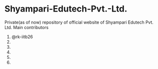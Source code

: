# Shyampari-Edutech-Pvt.-Ltd.
Private(as of now) repository of official website of Shyampari Edutech Pvt. Ltd. 
Main contributors
  1) @rk-iitb26
  2) 
  3) 
  4) 
  5) 
  6) 

